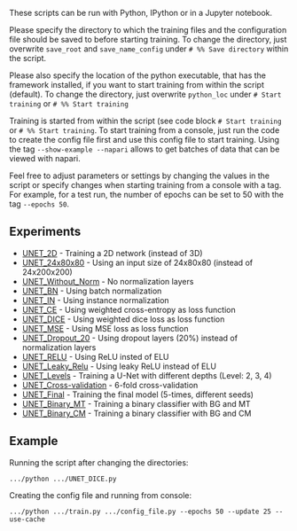 These scripts can be run with Python, IPython or in a Jupyter notebook.

Please specify the directory to which the training files and the configuration file should be saved to before starting training.
To change the directory, just overwrite `save_root` and `save_name_config` under `# %% Save directory` within the script.

Please also specify the location of the python executable, that has the framework installed, if you want to start training from within the script (default).
To change the directory, just overwrite `python_loc` under `# Start training` or `# %% Start training`

Training is started from within the script (see code block `# Start training` or `# %% Start training`.
To start training from a console, just run the code to create the config file first and use this config file to start training. 
Using the tag `--show-example --napari` allows to get batches of data that can be viewed with napari.

Feel free to adjust parameters or settings by changing the values in the script or specify changes when starting training from a console with a tag.
For example, for a test run, the number of epochs can be set to 50 with the tag `--epochs 50`.

## Experiments
*   [UNET_2D](UNET_2D.py) - Training a 2D network (instead of 3D)
*   [UNET_24x80x80](UNET_24x80x80.py) - Using an input size of 24x80x80 (instead of 24x200x200)
*   [UNET_Without_Norm](UNET_Without_Norm.py) - No normalization layers
*   [UNET_BN](UNET_BN.py) - Using batch normalization
*   [UNET_IN](UNET_IN.py) - Using instance normalization
*   [UNET_CE](UNET_CE.py) - Using weighted cross-entropy as loss function
*   [UNET_DICE](UNET_DICE.py) - Using weighted dice loss as loss function
*   [UNET_MSE](UNET_MSE.py) - Using MSE loss as loss function
*   [UNET_Dropout_20](UNET_Dropout_20.py) - Using dropout layers (20%) instead of normalization layers
*   [UNET_RELU](UNET_RELU.py) - Using ReLU insted of ELU
*   [UNET_Leaky_Relu](UNET_Leaky_Relu.py) - Using leaky ReLU instead of ELU
*   [UNET_Levels](UNET_Levels.py) - Training a U-Net with different depths (Level: 2, 3, 4)
*   [UNET_Cross-validation](UNET_Cross-validation.py) - 6-fold cross-validation
*   [UNET_Final](UNET_Final.py) - Training the final model (5-times, different seeds)
*   [UNET_Binary_MT](UNET_Binary_MT.py) - Training a binary classifier with BG and MT
*   [UNET_Binary_CM](UNET_Binary_CM.py) - Training a binary classifier with BG and CM

## Example
Running the script after changing the directories:

    .../python .../UNET_DICE.py

Creating the config file and running from console:

    .../python .../train.py .../config_file.py --epochs 50 --update 25 --use-cache

